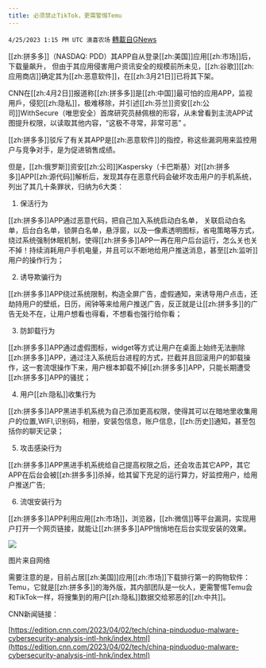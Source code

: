 ```yaml
---
title: 必须禁止TikTok，更需警惕Temu
---
```

`4/25/2023 1:15 PM UTC 澳喜农场` [轉載自GNews](https://gnews.org/articles/1250920)


 

[[zh:拼多多]]（NASDAQ: PDD）其APP自从登录[[zh:美国]]应用[[zh:市场]]后，下载量飙升， 但由于其应用侵害用户资讯安全的规模前所未见，[[zh:谷歌]][[zh:应用商店]]确定其为[[zh:恶意软件]]，在[[zh:3月21日]]已将其下架。

 CNN在[[zh:4月2日]]报道称[[zh:拼多多]]是[[zh:中国]]最可怕的应用APP，监视用戶，侵犯[[zh:隐私]]，极难移除，并引述[[zh:芬兰]]资安[[zh:公司]]WithSecure（唯思安全）首席研究员赫佩根的形容，从未曾看到主流APP试图提升权限，以读取其他内容，“这极不寻常，非常可恶” 。

  
[[zh:拼多多]]驳斥了有关其APP是[[zh:恶意软件]]的指控，称这些漏洞用来监控用户与竞争对手，是为促进销售成绩。

  
但是，[[zh:俄罗斯]]资安[[zh:公司]]Kaspersky（卡巴斯基）对[[zh:拼多多]]APP[[zh:源代码]]解析后，发现其存在恶意代码会破坏攻击用户的手机系统，列出了其几十条罪状，归纳为6大类：

1.  保活行为 

[[zh:拼多多]]APP通过恶意代码，把自己加入系统启动白名单， 关联启动白名单，后台白名单，锁屏白名单，悬浮窗，以及一像素透明图标，省电策略等方式，绕过系统强制休眠机制，使得[[zh:拼多多]]APP一再在用户后台运行，怎么关也关不掉！持续消耗用户手机电量，并且可以不断地给用户推送消息，甚至[[zh:监听]]用户的操作行为；

2.  诱导欺骗行为 

[[zh:拼多多]]APP绕过系统限制，构造全屏广告，虚假通知，来诱导用户点击，还劫持用户的壁纸，日历，闹钟等来给用户推送广告，反正就是让[[zh:拼多多]]的广告无处不在，让用户想看也得看，不想看也强行给你看； 

3.  防卸载行为 

[[zh:拼多多]]APP通过虚假图标，widget等方式让用户在桌面上始终无法删除[[zh:拼多多]]APP，通过注入系统后台进程的方式，拦截并且回滚用户的卸载操作，这一套流氓操作下来，用户根本卸载不掉[[zh:拼多多]]APP，只能长期遭受[[zh:拼多多]]APP的骚扰； 

4.  用户[[zh:隐私]]收集行为 

[[zh:拼多多]]APP黑进手机系统为自己添加更高权限，使得其可以在暗地里收集用户的位置,WIFI,识别码，相册，安装包信息，账户信息，[[zh:历史]]通知，甚至包括你的聊天记录； 

5.  攻击感染行为 

[[zh:拼多多]]APP黑进手机系统给自己提高权限之后，还会攻击其它APP，其它APP在后台会被[[zh:拼多多]]杀掉，给其留下充足的运行算力，好监控用户，给用户推送广告; 

6.  流氓安装行为 

[[zh:拼多多]]APP利用应用[[zh:市场]]，浏览器，[[zh:微信]]等平台漏洞，实现用户打开一个网页链接，就能让[[zh:拼多多]]APP悄悄地在后台实现安装的效果。

![](https://i.imgur.com/3JtHHqX.jpg)


图片来自网络
  
需要注意的是，目前占居[[zh:美国]]应用[[zh:市场]]下载排行第一的购物软件：Temu，它就是[[zh:拼多多]]的海外版，其内部团队是一伙人，更需警惕Temu会和TikTok一样，将搜集到的用户[[zh:隐私]]数据交给邪恶的[[zh:中共]]。

CNN新闻链接：

[https://edition.cnn.com/2023/04/02/tech/china-pinduoduo-malware-cybersecurity-analysis-intl-hnk/index.html](https://edition.cnn.com/2023/04/02/tech/china-pinduoduo-malware-cybersecurity-analysis-intl-hnk/index.html)
